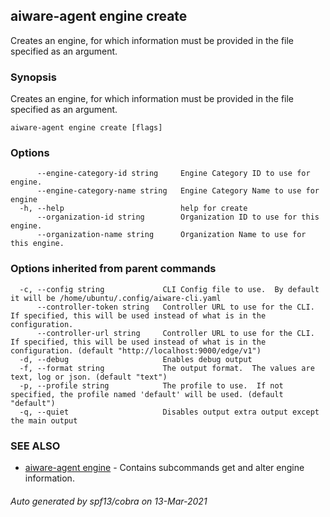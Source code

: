 ## aiware-agent engine create

Creates an engine, for which information must be provided in the file specified as an argument.

### Synopsis

Creates an engine, for which information must be provided in the file specified as an argument.

```
aiware-agent engine create [flags] 
```

### Options

```
      --engine-category-id string     Engine Category ID to use for engine.
      --engine-category-name string   Engine Category Name to use for engine
  -h, --help                          help for create
      --organization-id string        Organization ID to use for this engine.
      --organization-name string      Organization Name to use for this engine.
```

### Options inherited from parent commands

```
  -c, --config string             CLI Config file to use.  By default it will be /home/ubuntu/.config/aiware-cli.yaml
      --controller-token string   Controller URL to use for the CLI.  If specified, this will be used instead of what is in the configuration.
      --controller-url string     Controller URL to use for the CLI.  If specified, this will be used instead of what is in the configuration. (default "http://localhost:9000/edge/v1")
  -d, --debug                     Enables debug output
  -f, --format string             The output format.  The values are text, log or json. (default "text")
  -p, --profile string            The profile to use.  If not specified, the profile named 'default' will be used. (default "default")
  -q, --quiet                     Disables output extra output except the main output
```

### SEE ALSO

* [aiware-agent engine](/cli/aiware-agent_engine.md)	 - Contains subcommands get and alter engine information.

###### Auto generated by spf13/cobra on 13-Mar-2021
